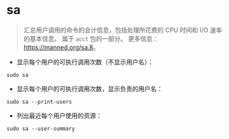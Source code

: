 # sa

> 汇总用户调用的命令的会计信息，包括处理所花费的 CPU 时间和 I/O 速率的基本信息。
> 属于 `acct` 包的一部分。
> 更多信息：<https://manned.org/sa.8>。

- 显示每个用户的可执行调用次数（不显示用户名）：

`sudo sa`

- 显示每个用户的可执行调用次数，显示负责的用户名：

`sudo sa --print-users`

- 列出最近每个用户使用的资源：

`sudo sa --user-summary`